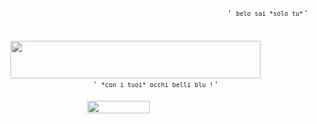 ⠀⠀⠀⠀⠀⠀⠀⠀⠀⠀⠀⠀⠀⠀⠀⠀⠀⠀⠀⠀⠀⠀⠀⠀⠀⠀⠀⠀⠀⠀⠀⠀⠀⠀<sup>'⠀`belo sai *solo tu*` '</sup>

⠀⠀⠀⠀⠀⠀⠀⠀⠀⠀⠀⠀⠀<img src="(https://github.com/user-attachments/assets/fcd2360f-7002-4daf-9984-2eeb22318765)
" width="400" height="60"/>
⠀⠀⠀⠀⠀⠀⠀
<br/>⠀⠀⠀⠀⠀⠀⠀⠀⠀⠀⠀⠀⠀<sup>'⠀`*con i tuoi* occhi belli blu !` '</sup>

⠀⠀⠀⠀⠀⠀⠀⠀⠀⠀⠀⠀<img src="https://komarev.com/ghpvc/?username=hayakawan&color=green&abbreviated=true" width="100" height="20"/>
